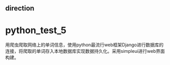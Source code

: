 ## direction
# python_test_5
用爬虫爬取网络上的单词信息，使用python最流行web框架Django进行数据库的连接，将爬取的单词存入本地数据库实现数据持久化。采用simpleui进行web界面构建。
